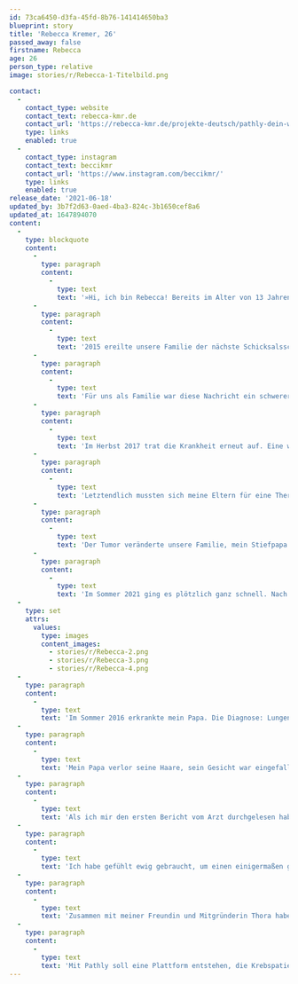 ```yaml
---
id: 73ca6450-d3fa-45fd-8b76-141414650ba3
blueprint: story
title: 'Rebecca Kremer, 26'
passed_away: false
firstname: Rebecca
age: 26
person_type: relative
image: stories/r/Rebecca-1-Titelbild.png

contact:
  -
    contact_type: website
    contact_text: rebecca-kmr.de
    contact_url: 'https://rebecca-kmr.de/projekte-deutsch/pathly-dein-wegweiser-durch-den-alltag-deiner-krebserkrankung.html'
    type: links
    enabled: true
  -
    contact_type: instagram
    contact_text: beccikmr
    contact_url: 'https://www.instagram.com/beccikmr/'
    type: links
    enabled: true
release_date: '2021-06-18'
updated_by: 3b7f2d63-0aed-4ba3-824c-3b1650cef8a6
updated_at: 1647894070
content:
  -
    type: blockquote
    content:
      -
        type: paragraph
        content:
          -
            type: text
            text: '»Hi, ich bin Rebecca! Bereits im Alter von 13 Jahren habe ich die ersten Erfahrungen mit der Krankheit Krebs gemacht, als damals bei meinem Stiefpapa ein Tumor entfernt wurde. Die Bedeutung der Krankheit habe ich damals nicht verstanden, ich wusste lediglich, dass die Mutter einer Freundin daran gestorben war. Die zahlreichen Fachtermini ließen die Erkrankung noch bedrohlicher auf mich wirkte. Als Kind wirkte dieser Tumor wie ein böser Traum auf mich, den ich weder greifen noch verstehen konnte. '
      -
        type: paragraph
        content:
          -
            type: text
            text: '2015 ereilte unsere Familie der nächste Schicksalsschlag. Die Diagnose: ein Riesenzellgranulom – ein gutartiger Tumor, der allerdings so aggressiv und schnell wuchs, dass er meinem Stiefpapa das Jochbein zerfraß. Mit diesem Ereignis wurde mit bewusst, warum viele Menschen von Krebs reden, als wäre die Krankheit ein lebendiges, wachsendes Wesen.'
      -
        type: paragraph
        content:
          -
            type: text
            text: 'Für uns als Familie war diese Nachricht ein schwerer Schlag. Ich habe damals bereits in Berlin gewohnt und bin oft nach Hause gefahren, um meine Familie zu unterstützen. Doch viel machen konnte ich nicht; nur zuhören, hoffen und da sein. Von der Diagnose bis zur Operation verging viel Zeit. Lange war unklar, ob es überhaupt eine Operation geben würde. Es dauerte Wochen, bis sich ein Chirurg fand, der die notwendigen Qualifikationen besaß, um den komplizierten Eingriff durchzuführen. Die OP selbst war eine ganz eigene Herausforderung – sie dauerte Stunden. Stunden, in denen wir nicht wussten, ob er sie überleben würde oder nicht, ob der Tumor entfernt werden kann oder nicht. Glücklicherweise verlief die Operation ohne Komplikationen – den Umständen entsprechend, wie man so schön sagt. Anschließend lag mein Stiefvater noch eine längere Zeit im künstlichen Koma, wobei ich nicht sagen kann, ob es Tage oder Wochen waren. Besonders Lebensabschnitte, die einen persönlich stark belasten, werden häufig verdrängt.'
      -
        type: paragraph
        content:
          -
            type: text
            text: 'Im Herbst 2017 trat die Krankheit erneut auf. Eine weitere OP wäre zu gefährlich gewesen, weswegen die Ärzt:innen versuchten, den Tumor mittels einer Strahlentherapie zu bekämpfen. Kurz beschrieben klingt der Verlauf der Krankheit fast wie ein Spaziergang, doch war es ein ewiger, anstrengender Prozess von der Diagnose bis zur Therapie. Da ein Tumor in solch spezieller Form bisher noch nicht häufig aufgetreten ist, waren sich die Ärzt:innen untereinander nicht einig, welche Therapieform die geeignetste für meinen Stiefvater wäre. Wir waren bei der Mund-Kiefer-Gesichts-Chirurgie, bei der Onkologie und schließlich bei der Neurologie.'
      -
        type: paragraph
        content:
          -
            type: text
            text: 'Letztendlich mussten sich meine Eltern für eine Therapieform entscheiden und hoffen, dass diese die richtige für ihn sein würde. Durch die Bestrahlung wurde der Tumor weitestgehend zerstört. Eine gänzliche Entfernung des Granuloms ist jedoch nicht möglich. Durch die Einschränkungen im Alltag, sein entstelltes, vernarbtes Gesicht wird er täglich an die Krankheit und ihre Folgen erinnert. Trotz allem kämpft er immer weiter, für sich und für unsere Familie. In den folgenden Jahren erlebten wir immer weitere aufs und abs. Zeiten, in denen wir dachten, es wird alles gut und Zeiten, in denen wir nicht mehr weiter wussten.'
      -
        type: paragraph
        content:
          -
            type: text
            text: 'Der Tumor veränderte unsere Familie, mein Stiefpapa versteckte sich hinter seiner Arbeit. Letztendlich wirkte der Tumor im Kopf sich auch auf die Stimmung meines Stiefpapas aus. Es gab Momente, in denen man in kaum wiedererkannte. Meiner Mama uns mir fiel es immer schwerer, damit umzugehen und ein normales Leben zu führen. Für meine Mama war es besonders schlimm. Ihr Leben bestand nur noch daraus, sich zu kümmern, sei es die Gespräche mit den Ärzt:innen, Anträge für neue Therapien, Besuche im Krankenhaus und sogar das Wechseln von Verbänden und Säubern von Wunden. Sie war eine wahre Superheldin.'
      -
        type: paragraph
        content:
          -
            type: text
            text: 'Im Sommer 2021 ging es plötzlich ganz schnell. Nach mehreren Krankenhausbesuchen ging es meinem Stiefpapa immer schlechter. Am 18. Juni erlag er den Folgen seiner Erkrankung. Meiner Mama und mir war die Tatsache, dass dies geschehen würde, damals wahrscheinlich bewusster als ihm.'
  -
    type: set
    attrs:
      values:
        type: images
        content_images:
          - stories/r/Rebecca-2.png
          - stories/r/Rebecca-3.png
          - stories/r/Rebecca-4.png
  -
    type: paragraph
    content:
      -
        type: text
        text: 'Im Sommer 2016 erkrankte mein Papa. Die Diagnose: Lungenkrebs im Endstadium. Die Behandlung – ein Gesamtpaket aus Chemotherapie, Bestrahlung und Immuntherapie – schlug nicht an. Er hatte Brandflecken auf der Haut, wurde immer dünner und konnte kaum mehr laufen. Jedes Mal, wenn ich ihn besuchte, ging es ihm schlechter. Es wurden zusätzlich Tumorherde in seinen Knochen und Metastasen im Gehirn gefunden.'
  -
    type: paragraph
    content:
      -
        type: text
        text: 'Mein Papa verlor seine Haare, sein Gesicht war eingefallen, seine Haut rau wie Schmirgelpapier, er wurde immer dünner. Nach einiger Zeit konnten wir nicht mehr telefonieren, seine Stimme war zu schwach. Fast alle zwei Wochen fuhr ich nach Hause. Mein Leben und meine Gedanken richteten sich ausnahmslos nach der Krankheit meines Papas. Er spielte seine Erkrankung damals immer herunter und erzählte mir, dass alles wieder besser werden würde, dass er wieder gesund werden würde. Ob er selbst daran glaubte, wusste ich nicht. Ich füllte viele seiner Anträge und Papiere aus und organisierte seine Arztberichte. Ich half ihm von der Couch zu seinem Stuhl und vom Stuhl zurück zur Couch.'
  -
    type: paragraph
    content:
      -
        type: text
        text: 'Als ich mir den ersten Bericht vom Arzt durchgelesen habe, stieß ich auf das Wort Palliativ-Therapie. Damals wusste ich nicht, was der Begriff bedeutete. Heute weiß ich: Es sind lebensverlängernde Maßnahmen. Die Ärzte wussten, dass er sterben würde und ich wusste es auch. Er wollte es mir nicht sagen oder glaubte wahrhaftig daran, dass er den Krebs besiegen konnte. Mein Vater verstarb schließlich ein Jahr nach Diagnose der Krankheit.'
  -
    type: paragraph
    content:
      -
        type: text
        text: 'Ich habe gefühlt ewig gebraucht, um einen einigermaßen guten Umgang mit der Erkrankung und dem Tod der beiden zu finden. Ich hab liebe Menschen von mir weggestoßen, mich verschlossen. Heute weiß ich, dass ich einiges falsch gemacht habe. Ich wusste es nicht besser. Letzten Endes habe ich einen Weg gefunden, einen besseren Umgang mit der Krankheit Krebs zu finden.'
  -
    type: paragraph
    content:
      -
        type: text
        text: 'Zusammen mit meiner Freundin und Mitgründerin Thora habe ich im Frühjahr 2019 mit der Konzeption und Recherche für Pathly angefangen. Die Idee für unser Projekt kam uns damals durch ein Radiointerview auf, welches zusammen mit der Stiftung für junge Erwachsene mit Krebs aufgenommen wurde. In dem Interview wurde die Geschichte von Claudia erzählt. Ich fand ihre Art damals so positiv und inspirierend, dass ich kurzerhand zum Telefon griff. – Schwupps hatte ich Felix am Telefon und das Projekt ist ins Rollen gekommen.'
  -
    type: paragraph
    content:
      -
        type: text
        text: 'Mit Pathly soll eine Plattform entstehen, die Krebspatient:innen und ihren Angehörigen dabei hilft, den richtigen Umgang mit der Erkrankung und auch den möglichen Folgen zu finden – etwas, was mir damals einfach gefehlt hatte. Pathly soll auffangen, Pathly soll inspirieren und Halt geben. Pathly soll Mut machen, denn mir hat es Mut gemacht. Die Arbeit an Pathly hat mir geholfen, über die Erkrankung meines Papas reden zu können, keine Angst mehr zu haben, positiv in die Zukunft zu blicken und meine Gedanken und Gefühle mit meinen Liebsten zu teilen. Kurz: Pathly hat mich stärker gemacht!«'
---
```

